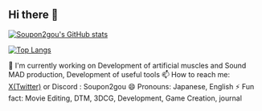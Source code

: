 ## Hi there 👋

[![Soupon2gou's GitHub stats](https://github-readme-stats.vercel.app/api?username=mo-ri-regen&theme=vue-dark&show_icons=true)](https://github.com/Soupon2gou/github-readme-stats)

[![Top Langs](https://github-readme-stats.vercel.app/api/top-langs/?username=mo-ri-regen&theme=vue-dark&show_icons=true&layout=compact)](https://github.com/Soupon2gou/github-readme-stats)

<!--
- 🔭 I’m currently working on ...
- 🌱 I’m currently learning ...
- 👯 I’m looking to collaborate on ...
- 🤔 I’m looking for help with ...
- 💬 Ask me about ...
- 📫 How to reach me: ...
- 😄 Pronouns: ...
- ⚡ Fun fact: ...
-->
🔭 I'm currently working on Development of artificial muscles and Sound MAD production, Development of useful tools
📫 How to reach me: [X(Twitter)](https://x.com/Soupon2gou) or Discord : Soupon2gou
😄 Pronouns: Japanese, English
⚡ Fun fact: Movie Editing, DTM, 3DCG, Development, Game Creation, journal
